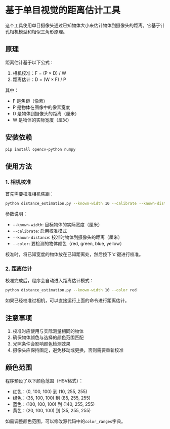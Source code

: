 # 基于单目视觉的距离估计工具

这个工具使用单目摄像头通过已知物体大小来估计物体到摄像头的距离。它基于针孔相机模型和相似三角形原理。

## 原理

距离估计基于以下公式：

1. 相机校准：F = (P × D) / W
2. 距离估计：D = (W × F) / P

其中：
- F 是焦距（像素）
- P 是物体在图像中的像素宽度
- D 是物体到摄像头的距离（厘米）
- W 是物体的实际宽度（厘米）

## 安装依赖

```bash
pip install opencv-python numpy
```

## 使用方法

### 1. 相机校准

首先需要校准相机焦距：

```bash
python distance_estimation.py --known-width 10 --calibrate --known-distance 50 --color red
```

参数说明：
- `--known-width`: 目标物体的实际宽度（厘米）
- `--calibrate`: 启用校准模式
- `--known-distance`: 校准时物体到摄像头的距离（厘米）
- `--color`: 要检测的物体颜色（red, green, blue, yellow）

校准时，将已知宽度的物体放在已知距离处，然后按下'c'键进行校准。

### 2. 距离估计

校准完成后，程序会自动进入距离估计模式：

```bash
python distance_estimation.py --known-width 10 --color red
```

如果已经校准过相机，可以直接运行上面的命令进行距离估计。

## 注意事项

1. 校准时应使用与实际测量相同的物体
2. 确保物体颜色与选择的颜色范围匹配
3. 光照条件会影响颜色检测效果
4. 摄像头应保持固定，避免移动或更换，否则需要重新校准

## 颜色范围

程序预设了以下颜色范围（HSV格式）：
- 红色：(0, 100, 100) 到 (10, 255, 255)
- 绿色：(35, 100, 100) 到 (85, 255, 255)
- 蓝色：(100, 100, 100) 到 (140, 255, 255)
- 黄色：(20, 100, 100) 到 (35, 255, 255)

如需调整颜色范围，可以修改源代码中的`color_ranges`字典。
